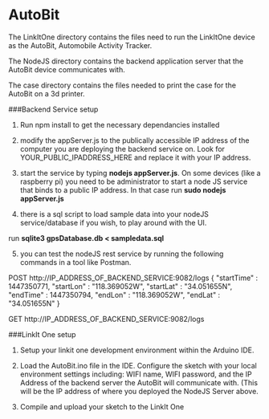 # AutoBit

The LinkItOne directory contains the files need to run the LinkItOne device as the AutoBit, Automobile Activity Tracker.

The NodeJS directory contains the backend application server that the AutoBit device communicates with.

The case directory contains the files needed to print the case for the AutoBit on a 3d printer.

###Backend Service setup
1)  Run npm install to get the necessary dependancies installed
  
2) modify the appServer.js to the publically accessible IP address of the computer you are deploying the backend service  on.  Look for YOUR_PUBLIC_IPADDRESS_HERE and replace it with your IP address.
  
3) start the service by typing <B>nodejs appServer.js</B>.   On some devices (like a raspberry pi) you need to be administrator   to start a node JS service that binds to a public IP address.  In that case run <B>sudo nodejs appServer.js</B>
  
4) there is a sql script to load sample data into your nodeJS service/database if you wish, to play around with the UI.   
  
  run <B>sqlite3 gpsDatabase.db < sampledata.sql</B>

5) you can test the nodeJS rest service by running the following commands in a tool like Postman.
  
  POST http://IP_ADDRESS_OF_BACKEND_SERVICE:9082/logs
  { "startTime" : 1447350771, "startLon" : "118.369052W", "startLat" : "34.051655N", "endTime" : 1447350794, "endLon" : "118.369052W", "endLat" : "34.051655N" }

  GET http://IP_ADDRESS_OF_BACKEND_SERVICE:9082/logs

###LinkIt One setup

1) Setup your linkit one development environment within the Arduino IDE.

2) Load the AutoBit.ino file in the IDE.   Configure the sketch with your local environment settings including:  WIFI name, WIFI password, and the IP Address of the backend server the AutoBit will communicate with.  (This will be the IP address of where you deployed the NodeJS Server above.

3) Compile and upload your sketch to the LinkIt One
